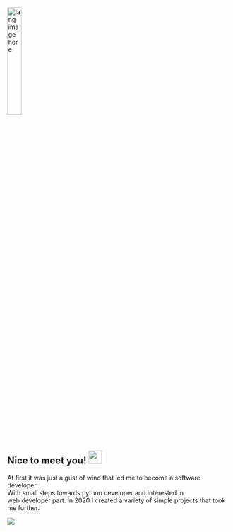 <div align="left">
<img width=25%" src="https://github.com/alansmathew/alansmathew/raw/master/lang.gif" alt="lang image here" />
<h2>Nice to meet you! <img src="https://media.giphy.com/media/hvRJCLFzcasrR4ia7z/giphy.gif" width="30px"></h2>
<p>At first it was just a gust of wind that led me to become a software developer. <br> With small steps towards python developer and interested in <br>web developer part. in 2020 I created a variety of simple projects that took me further.</p>
  
</div>
<img src="https://github-readme-stats.vercel.app/api?username=sebastianxae&show_icons=true">


